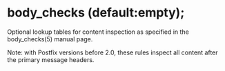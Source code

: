 # body_checks (default:empty); 

 Optional lookup tables for content inspection as specified in
the body_checks(5) manual page.  

 Note: with Postfix versions before 2.0, these rules inspect
all content after the primary message headers. 


